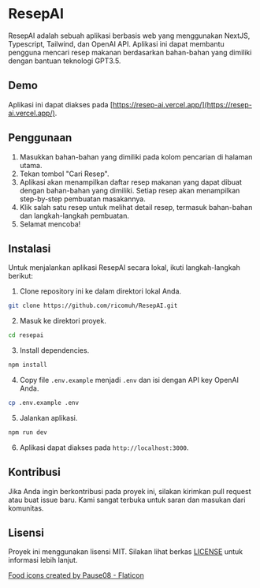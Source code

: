 # ResepAI

ResepAI adalah sebuah aplikasi berbasis web yang menggunakan NextJS, Typescript, Tailwind, dan OpenAI API. Aplikasi ini dapat membantu pengguna mencari resep makanan berdasarkan bahan-bahan yang dimiliki dengan bantuan teknologi GPT3.5.

## Demo

Aplikasi ini dapat diakses pada [https://resep-ai.vercel.app/](https://resep-ai.vercel.app/).

## Penggunaan

1. Masukkan bahan-bahan yang dimiliki pada kolom pencarian di halaman utama.
2. Tekan tombol "Cari Resep".
3. Aplikasi akan menampilkan daftar resep makanan yang dapat dibuat dengan bahan-bahan yang dimiliki. Setiap resep akan menampilkan step-by-step pembuatan masakannya.
4. Klik salah satu resep untuk melihat detail resep, termasuk bahan-bahan dan langkah-langkah pembuatan.
5. Selamat mencoba!

## Instalasi

Untuk menjalankan aplikasi ResepAI secara lokal, ikuti langkah-langkah berikut:

1. Clone repository ini ke dalam direktori lokal Anda.

```bash
git clone https://github.com/ricomuh/ResepAI.git
```

2. Masuk ke direktori proyek.

```bash
cd resepai
```

3. Install dependencies.

```bash
npm install
```

4. Copy file `.env.example` menjadi `.env` dan isi dengan API key OpenAI Anda.

```bash
cp .env.example .env
```

5. Jalankan aplikasi.

```bash
npm run dev
```

6. Aplikasi dapat diakses pada `http://localhost:3000`.

## Kontribusi

Jika Anda ingin berkontribusi pada proyek ini, silakan kirimkan pull request atau buat issue baru. Kami sangat terbuka untuk saran dan masukan dari komunitas.

## Lisensi

Proyek ini menggunakan lisensi MIT. Silakan lihat berkas [LICENSE](https://mit-license.org/) untuk informasi lebih lanjut.

<a href="https://www.flaticon.com/free-icons/food" title="food icons">Food icons created by Pause08 - Flaticon</a>
